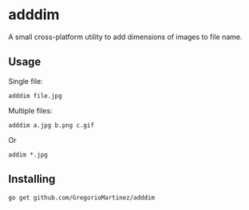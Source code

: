 # adddim

A small cross-platform utility to add dimensions of images to file name.

## Usage
Single file:

`adddim file.jpg`

Multiple files:

`adddim a.jpg b.png c.gif`

Or

`addim *.jpg`

## Installing
`go get github.com/GregorioMartinez/adddim`
